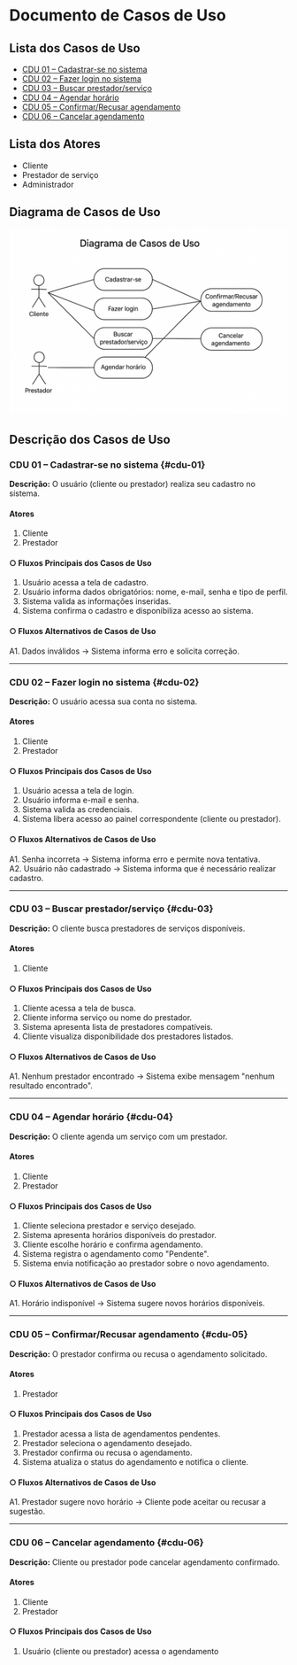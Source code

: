# Documento de Casos de Uso

## Lista dos Casos de Uso

- [CDU 01 – Cadastrar-se no sistema](#cdu-01)
- [CDU 02 – Fazer login no sistema](#cdu-02)
- [CDU 03 – Buscar prestador/serviço](#cdu-03)
- [CDU 04 – Agendar horário](#cdu-04)
- [CDU 05 – Confirmar/Recusar agendamento](#cdu-05)
- [CDU 06 – Cancelar agendamento](#cdu-06)

## Lista dos Atores

- Cliente  
- Prestador de serviço  
- Administrador  

## Diagrama de Casos de Uso

![Diagrama de Casos de Uso](diagramas/image.png)

## Descrição dos Casos de Uso

### CDU 01 – Cadastrar-se no sistema {#cdu-01}

**Descrição:** O usuário (cliente ou prestador) realiza seu cadastro no sistema.

#### Atores

1. Cliente  
2. Prestador  

#### ○ Fluxos Principais dos Casos de Uso
1. Usuário acessa a tela de cadastro.  
2. Usuário informa dados obrigatórios: nome, e-mail, senha e tipo de perfil.  
3. Sistema valida as informações inseridas.  
4. Sistema confirma o cadastro e disponibiliza acesso ao sistema.

#### ○ Fluxos Alternativos de Casos de Uso
A1. Dados inválidos → Sistema informa erro e solicita correção.  

---

### CDU 02 – Fazer login no sistema {#cdu-02}

**Descrição:** O usuário acessa sua conta no sistema.

#### Atores

1. Cliente  
2. Prestador  

#### ○ Fluxos Principais dos Casos de Uso
1. Usuário acessa a tela de login.  
2. Usuário informa e-mail e senha.  
3. Sistema valida as credenciais.  
4. Sistema libera acesso ao painel correspondente (cliente ou prestador).

#### ○ Fluxos Alternativos de Casos de Uso
A1. Senha incorreta → Sistema informa erro e permite nova tentativa.  
A2. Usuário não cadastrado → Sistema informa que é necessário realizar cadastro.  

---

### CDU 03 – Buscar prestador/serviço {#cdu-03}

**Descrição:** O cliente busca prestadores de serviços disponíveis.

#### Atores

1. Cliente  

#### ○ Fluxos Principais dos Casos de Uso
1. Cliente acessa a tela de busca.  
2. Cliente informa serviço ou nome do prestador.  
3. Sistema apresenta lista de prestadores compatíveis.  
4. Cliente visualiza disponibilidade dos prestadores listados.

#### ○ Fluxos Alternativos de Casos de Uso
A1. Nenhum prestador encontrado → Sistema exibe mensagem "nenhum resultado encontrado".  

---

### CDU 04 – Agendar horário {#cdu-04}

**Descrição:** O cliente agenda um serviço com um prestador.

#### Atores

1. Cliente  
2. Prestador  

#### ○ Fluxos Principais dos Casos de Uso
1. Cliente seleciona prestador e serviço desejado.  
2. Sistema apresenta horários disponíveis do prestador.  
3. Cliente escolhe horário e confirma agendamento.  
4. Sistema registra o agendamento como "Pendente".  
5. Sistema envia notificação ao prestador sobre o novo agendamento.

#### ○ Fluxos Alternativos de Casos de Uso
A1. Horário indisponível → Sistema sugere novos horários disponíveis.  

---

### CDU 05 – Confirmar/Recusar agendamento {#cdu-05}

**Descrição:** O prestador confirma ou recusa o agendamento solicitado.

#### Atores

1. Prestador  

#### ○ Fluxos Principais dos Casos de Uso
1. Prestador acessa a lista de agendamentos pendentes.  
2. Prestador seleciona o agendamento desejado.  
3. Prestador confirma ou recusa o agendamento.  
4. Sistema atualiza o status do agendamento e notifica o cliente.

#### ○ Fluxos Alternativos de Casos de Uso
A1. Prestador sugere novo horário → Cliente pode aceitar ou recusar a sugestão.  

---

### CDU 06 – Cancelar agendamento {#cdu-06}

**Descrição:** Cliente ou prestador pode cancelar agendamento confirmado.

#### Atores

1. Cliente  
2. Prestador  

#### ○ Fluxos Principais dos Casos de Uso
1. Usuário (cliente ou prestador) acessa o agendamento
